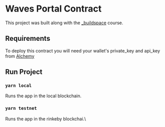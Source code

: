 # Waves Portal Contract

This project was built along with the [\_buildspace](https://buildspace.so/) course.

## Requirements

To deploy this contract you will need your wallet's private_key and api_key from [Alchemy](https://www.alchemy.com/)

## Run Project

### `yarn local`

Runs the app in the local blockchain.

### `yarn testnet`

Runs the app in the rinkeby blockchai.\
